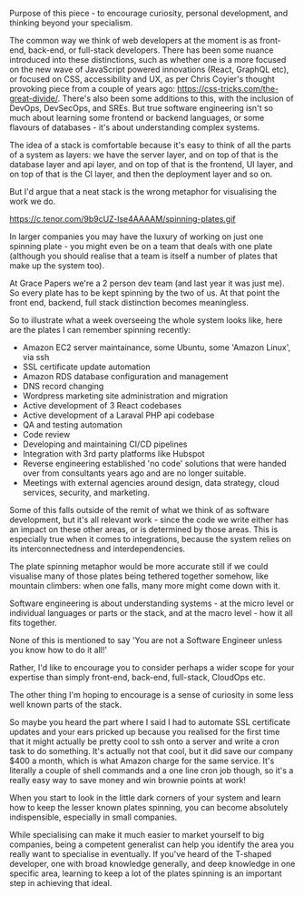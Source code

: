 Purpose of this piece - to encourage curiosity, personal development, and thinking beyond your specialism.

The common way we think of web developers at the moment is as front-end, back-end, or full-stack developers. There has been some nuance introduced into these distinctions, such as whether one is a more focused on the new wave of JavaScript powered innovations (React, GraphQL etc), or focused on CSS, accessibility and UX, as per Chris Coyier's thought provoking piece from a couple of years ago: https://css-tricks.com/the-great-divide/. There's also been some additions to this, with the inclusion of DevOps, DevSecOps, and SREs. But true software engineering isn't so much about learning some frontend or backend languages, or some flavours of databases - it's about understanding complex systems.

The idea of a stack is comfortable because it's easy to think of all the parts of a system as layers: we have the server layer, and on top of that is the database layer and api layer, and on top of that is the frontend, UI layer, and on top of that is the CI layer, and then the deployment layer and so on.

But I'd argue that a neat stack is the wrong metaphor for visualising the work we do.

https://c.tenor.com/9b9cUZ-lse4AAAAM/spinning-plates.gif

In larger companies you may have the luxury of working on just one spinning plate - you might even be on a team that deals with one plate (although you should realise that a team is itself a number of plates that make up the system too).

At Grace Papers we're a 2 person dev team (and last year it was just me). So every plate has to be kept spinning by the two of us. At that point the front end, backend, full stack distinction becomes meaningless.

So to illustrate what a week overseeing the whole system looks like, here are the plates I can remember spinning recently:

- Amazon EC2 server maintainance, some Ubuntu, some 'Amazon Linux', via ssh
- SSL certificate update automation
- Amazon RDS database configuration and management
- DNS record changing
- Wordpress marketing site administration and migration
- Active development of 3 React codebases
- Active development of a Laraval PHP api codebase
- QA and testing automation
- Code review
- Developing and maintaining CI/CD pipelines
- Integration with 3rd party platforms like Hubspot
- Reverse engineering established 'no code' solutions that were handed over from consultants years ago and are no longer suitable.
- Meetings with external agencies around design, data strategy, cloud services, security, and marketing.

Some of this falls outside of the remit of what we think of as software development, but it's all relevant work - since the code we write either has an impact on these other areas, or is determined by those areas. This is especially true when it comes to integrations, because the system relies on its interconnectedness and interdependencies.

The plate spinning metaphor would be more accurate still if we could visualise many of those plates being tethered together somehow, like mountain climbers: when one falls, many more might come down with it.

Software engineering is about understanding systems - at the micro level or individual languages or parts or the stack, and at the macro level - how it all fits together.

None of this is mentioned to say 'You are not a Software Engineer unless you know how to do it all!'

Rather, I'd like to encourage you to consider perhaps a wider scope for your expertise than simply front-end, back-end, full-stack, CloudOps etc.

The other thing I'm hoping to encourage is a sense of curiosity in some less well known parts of the stack. 

So maybe you heard the part where I said I had to automate SSL certificate updates and your ears pricked up because you realised for the first time that it might actually be pretty cool to ssh onto a server and write a cron task to do something. It's actually not that cool, but it did save our company $400 a month, which is what Amazon charge for the same service. It's literally a couple of shell commands and a one line cron job though, so it's a really easy way to save money and win brownie points at work!

When you start to look in the little dark corners of your system and learn how to keep the lesser known plates spinning, you can become absolutely indispensible, especially in small companies.

While specialising can make it much easier to market yourself to big companies, being a competent generalist can help you identify the area you really want to specialise in eventually. If you've heard of the T-shaped developer, one with broad knowledge generally, and deep knowledge in one specific area, learning to keep a lot of the plates spinning is an important step in achieving that ideal.



